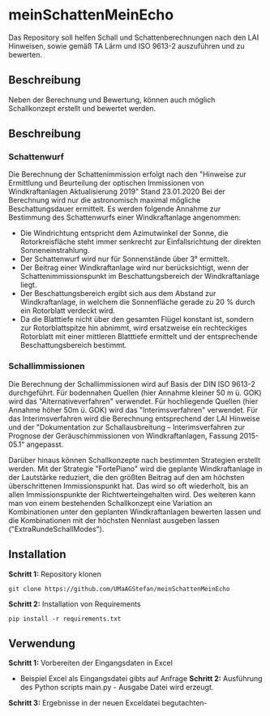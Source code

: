 
# meinSchattenMeinEcho
Das Repository soll helfen Schall und Schattenberechnungen nach den LAI Hinweisen, sowie gemäß TA Lärm und ISO 9613-2 auszuführen und zu bewerten.


## Beschreibung
Neben der Berechnung und Bewertung, können auch möglich Schallkonzept erstellt und bewertet werden.

## Beschreibung
### Schattenwurf
Die Berechnung der Schattenimmission erfolgt nach den "Hinweise zur Ermittlung und Beurteilung der optischen Immissionen von Windkraftanlagen Aktualisierung 2019" Stand 23.01.2020
Bei der Berechnung wird nur die astronomisch maximal mögliche Beschattungsdauer ermittelt.
Es werden folgende Annahme zur Bestimmung des Schattenwurfs einer Windkraftanlage angenommen:
- Die Windrichtung entspricht dem Azimutwinkel der Sonne, die Rotorkreisfläche steht immer senkrecht zur
Einfallsrichtung der direkten Sonneneinstrahlung. 
- Der Schattenwurf wird nur für Sonnenstände über 3° ermittelt.
- Der Beitrag einer Windkraftanlage wird nur berücksichtigt, wenn der Schattenimmissionspunkt im Beschattungsbereich der 
Windkraftanlage liegt.
- Der Beschattungsbereich ergibt sich aus dem Abstand zur Windkraftanlage, in welchem die Sonnenfläche gerade zu 20 % 
durch ein Rotorblatt verdeckt wird. 
- Da die Blatttiefe nicht über den gesamten Flügel konstant ist, sondern zur Rotorblattspitze hin abnimmt, wird 
ersatzweise ein rechteckiges Rotorblatt mit einer mittleren Blatttiefe ermittelt und der entsprechende Beschattungsbereich bestimmt.

### Schallimmissionen
Die Berechnung der Schallimmissionen wird auf Basis der DIN ISO 9613-2 durchgeführt.
Für bodennahen Quellen (hier Annahme kleiner 50 m ü. GOK) wird das "Alternativeverfahren" verwendet.
Für hochliegende Quellen (hier Annahme höher 50m ü. GOK) wird das "Interimsverfahren" verwendet.
Für das Interimsverfahren wird die Berechnung entsprechend der LAI Hinweise und der "Dokumentation zur 
Schallausbreitung – Interimsverfahren zur Prognose der Geräuschimmissionen von Windkraftanlagen, Fassung 2015-05.1“ angepasst.

Darüber hinaus können Schallkonzepte nach bestimmten Strategien erstellt werden. 
Mit der Strategie "FortePiano" wird die geplante Windkraftanlage in der Lautstärke reduziert, die den größten Beitrag auf 
den am höchsten überschrittenen Immissionspunkt hat. 
Das wird so oft wiederholt, bis an allen Immissionspunkte der Richtwerteingehalten wird.
Des weiteren kann man von einem bestehenden Schallkonzept eine Variation an Kombinationen unter den geplanten Windkraftanlagen bewerten lassen
und die Kombinationen mit der höchsten Nennlast ausgeben lassen ("ExtraRundeSchallModes").

## Installation
**Schritt 1:** Repository klonen

```git clone https://github.com/UMaAGStefan/meinSchattenMeinEcho ```

**Schritt 2:** Installation von Requirements

```pip install -r requirements.txt``` 

## Verwendung
**Schritt 1:** Vorbereiten der Eingangsdaten in Excel
- Beispiel Excel als Eingangsdatei gibts auf Anfrage
**Schritt 2:** Ausführung des Python scripts main.py - Ausgabe Datei wird erzeugt.

**Schritt 3:** Ergebnisse in der neuen Exceldatei begutachten-
